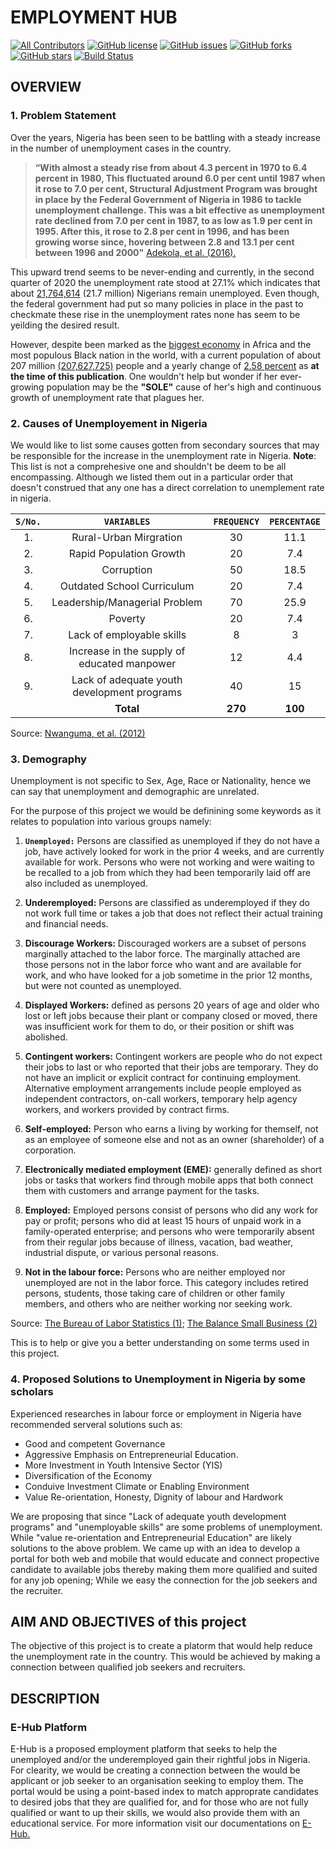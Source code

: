 # **EMPLOYMENT HUB**

<!-- ALL-CONTRIBUTORS-BADGE:START - Do not remove or modify this section -->

[![All Contributors](https://img.shields.io/badge/all_contributors-1-orange.svg?style=plastic)](#contributors)
[![GitHub license](https://img.shields.io/github/license/Oisavictor/E-Hub?style=plastic)](https://github.com/Oisavictor/E-Hub/blob/main/LICENSE)
[![GitHub issues](https://img.shields.io/github/issues/Oisavictor/E-Hub?style=plastic)](https://github.com/Oisavictor/E-Hub/issues)
[![GitHub forks](https://img.shields.io/github/forks/Oisavictor/E-Hub?style=plastic)](https://github.com/Oisavictor/E-Hub/network)
[![GitHub stars](https://img.shields.io/github/stars/Oisavictor/E-Hub?style=plastic)](https://github.com/Oisavictor/E-Hub/stargazers)
[![Build Status](https://travis-ci.com/Oisavictor/E-Hub.svg?branch=main)](https://travis-ci.com/Oisavictor/E-Hub)

## **OVERVIEW**

### 1. **Problem Statement**

Over the years, Nigeria has been seen to be battling with a steady increase in the number of unemployment cases in the country.

> **“With almost a steady rise from about 4.3 percent in 1970 to 6.4 percent in 1980, This fluctuated around 6.0 per cent until 1987 when it rose to 7.0 per cent, Structural Adjustment Program was brought in place by the Federal Government of Nigeria in 1986 to tackle unemployment challenge. This was a bit effective as unemployment rate declined from 7.0 per cent in 1987, to as low as 1.9 per cent in 1995. After this, it rose to 2.8 per cent in 1996, and has been growing worse since, hovering between 2.8 and 13.1 per cent between 1996 and 2000"** [Adekola, et al. (2016).][1]

This upward trend seems to be never-ending and currently, in the second quarter of 2020 the unemployment rate stood at 27.1% which indicates that about [21,764,614][2] (21.7 million) Nigerians remain unemployed. Even though, the federal government had put so many policies in place in the past to checkmate these rise in the unemployment rates none has seem to be yeilding the desired result.

However, despite been marked as the [biggest economy][3] in Africa and the most populous Black nation in the world, with a current population of about 207 million [(207,627,725)][4] people and a yearly change of [2.58 percent][4] as __at the time of this publication__. One wouldn't help but wonder if her ever-growing population may be the **"SOLE"** cause of her's high and continuous growth of unemployment rate that plagues her.

### 2. **Causes of Unemployement in Nigeria**

We would like to list some causes gotten from secondary sources that may be responsible for the increase in the unemployment rate in Nigeria. **Note**: This list is not a comprehesive one and shouldn't be deem to be all encompassing. Although we listed them out in a particular order that doesn't construed that any one has a direct correlation to unemplement rate in nigeria.

| **`S/No.`** |               **`VARIABLES`**               | **`FREQUENCY`** | **`PERCENTAGE`** |
| :---------: | :-----------------------------------------: | :-------------: | :--------------: |
|     1.      |           Rural-Urban Mirgration            |       30        |       11.1       |
|     2.      |           Rapid Population Growth           |       20        |       7.4        |
|     3.      |                 Corruption                  |       50        |       18.5       |
|     4.      |         Outdated School Curriculum          |       20        |       7.4        |
|     5.      |        Leadership/Managerial Problem        |       70        |       25.9       |
|     6.      |                   Poverty                   |       20        |       7.4        |
|     7.      |          Lack of employable skills          |        8        |        3         |
|     8.      | Increase in the supply of educated manpower |       12        |       4.4        |
|     9.      | Lack of adequate youth development programs |       40        |        15        |
|             |                  **Total**                  |     **270**     |     **100**      |

Source: [Nwanguma, et al. (2012)][5]

### 3. **Demography**

Unemployment is not specific to Sex, Age, Race or Nationality, hence we can say that unemployment and demographic are unrelated.

For the purpose of this project we would be definining some keywords as it relates to population into various groups namely:

1. **`Unemployed:`** Persons are classified as unemployed if they do not have a job, have actively looked for work in the prior 4 weeks, and are currently available for work. Persons who were not working and were waiting to be recalled to a job from which they had been temporarily laid off are also included as unemployed.

2. **Underemployed:** Persons are classified as underemployed if they do not work full time or takes a job that does not reflect their actual training and financial needs.

3. **Discourage Workers:** Discouraged workers are a subset of persons marginally attached to the labor force. The marginally attached are those persons not in the labor force who want and are available for work, and who have looked for a job sometime in the prior 12 months, but were not counted as unemployed.

4. **Displayed Workers:** defined as persons 20 years of age and older who lost or left jobs because their plant or company closed or moved, there was insufficient work for them to do, or their position or shift was abolished.

5. **Contingent workers:** Contingent workers are people who do not expect their jobs to last or who reported that their jobs are temporary. They do not have an implicit or explicit contract for continuing employment. Alternative employment arrangements include people employed as independent contractors, on-call workers, temporary help agency workers, and workers provided by contract firms.

6. **Self-employed:** Person who earns a living by working for themself, not as an employee of someone else and not as an owner (shareholder) of a corporation.

7. **Electronically mediated employment (EME):** generally defined as short jobs or tasks that workers find through mobile apps that both connect them with customers and arrange payment for the tasks.

8. **Employed:** Employed persons consist of persons who did any work for pay or profit; persons who did at least 15 hours of unpaid work in a family-operated enterprise; and persons who were temporarily absent from their regular jobs because of illness, vacation, bad weather, industrial dispute, or various personal reasons.

9. **Not in the labour force:** Persons who are neither employed nor unemployed are not in the labor force. This category includes retired persons, students, those taking care of children or other family members, and others who are neither working nor seeking work.

Source: [The Bureau of Labor Statistics (1)][6]; [The Balance Small Business (2)][7]

This is to help or give you a better understanding on some terms used in this project.

### 4. **Proposed Solutions to Unemployment in Nigeria by some scholars**

Experienced researches in labour force or employment in Nigeria have recommended serveral solutions such as:

- Good and competent Governance
- Aggressive Emphasis on Entrepreneurial Education.
- More Investment in Youth Intensive Sector (YIS)
- Diversification of the Economy
- Conduive Investment Climate or Enabling Environment
- Value Re-orientation, Honesty, Dignity of labour and Hardwork

We are proposing that since "Lack of adequate youth development programs" and "unemployable skills" are some problems of unemployment. While "value re-orientation and Entrepreneurial Education" are likely solutions to the above problem. We came up with an idea to develop a portal for both web and mobile that would educate and connect propective candidate to available jobs thereby making them more qualified and suited for any job opening; While we easy the connection for the job seekers and the recruiter.

## **AIM AND OBJECTIVES of this project**

The objective of this project is to create a platorm that would help reduce the unemployment rate in the country. This would be achieved by making a connection between qualified job seekers and recruiters.

## **DESCRIPTION**

### **E-Hub Platform**

E-Hub is a proposed employment platform that seeks to help the unemployed and/or the underemployed gain their rightful jobs in Nigeria. For clearity, we would be creating a connection between the would be applicant or job seeker to an organisation seeking to employ them. The portal would be using a point-based index to match approprate candidates to desired jobs that they are qualified for, and for those who are not fully qualified or want to up their skills, we would also provide them with an educational service. For more information visit our documentations on [E-Hub.](#)

<!-- Markdown links -->

[1]: http://eprints.covenantuniversity.edu.ng/6771/1/ISROSET-IJSRMS-00209.pdf "ADEKOLA"
[2]: https://nairametrics.com/2020/08/14/breaking-nigeria-unemployment-rate-jumps-to-27-1 "Unemployment"
[3]: https://www.bloomberg.com/news/articles/2020-03-03/nigeria-now-tops-south-africa-as-the-continent-s-biggest-economy "biggest economy"
[4]: https://www.worldometers.info/world-population/nigeria-population/ "Population growth"
[5]: https://journal-archieves23.webs.com/1125-1141.pdf "Table"
[6]: https://www.bls.gov/cps/lfcharacteristics.htm#unemp "bls"
[7]: https://www.thebalancesmb.com/what-does-it-mean-to-be-self-employed-398471 "balance"

